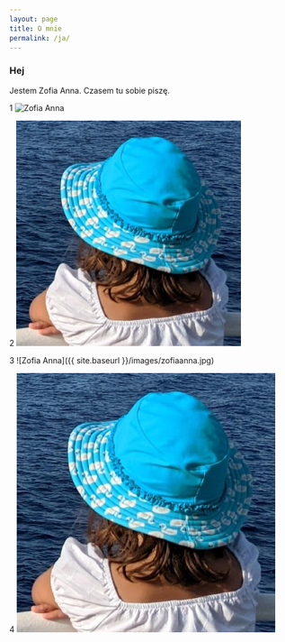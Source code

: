 ```yaml
---
layout: page
title: O mnie
permalink: /ja/
---
```


### Hej

Jestem Zofia Anna. Czasem tu sobie piszę.

1
<img src="{{ site.baseurl }}/images/zofiaanna.jpg" alt="Zofia Anna" style="width: 400px;"/>

2
<img src="/images/zofiaanna.jpg" alt="Zofia Anna" style="width: 400px;"/>

3
![Zofia Anna]({{ site.baseurl }}/images/zofiaanna.jpg)

4
![Zofia Anna](/images/zofiaanna.jpg)
